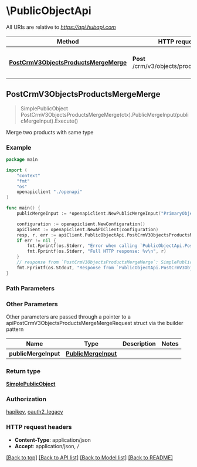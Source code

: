 # \PublicObjectApi

All URIs are relative to *https://api.hubapi.com*

Method | HTTP request | Description
------------- | ------------- | -------------
[**PostCrmV3ObjectsProductsMergeMerge**](PublicObjectApi.md#PostCrmV3ObjectsProductsMergeMerge) | **Post** /crm/v3/objects/products/merge | Merge two products with same type



## PostCrmV3ObjectsProductsMergeMerge

> SimplePublicObject PostCrmV3ObjectsProductsMergeMerge(ctx).PublicMergeInput(publicMergeInput).Execute()

Merge two products with same type

### Example

```go
package main

import (
    "context"
    "fmt"
    "os"
    openapiclient "./openapi"
)

func main() {
    publicMergeInput := *openapiclient.NewPublicMergeInput("PrimaryObjectId_example", "ObjectIdToMerge_example") // PublicMergeInput | 

    configuration := openapiclient.NewConfiguration()
    apiClient := openapiclient.NewAPIClient(configuration)
    resp, r, err := apiClient.PublicObjectApi.PostCrmV3ObjectsProductsMergeMerge(context.Background()).PublicMergeInput(publicMergeInput).Execute()
    if err != nil {
        fmt.Fprintf(os.Stderr, "Error when calling `PublicObjectApi.PostCrmV3ObjectsProductsMergeMerge``: %v\n", err)
        fmt.Fprintf(os.Stderr, "Full HTTP response: %v\n", r)
    }
    // response from `PostCrmV3ObjectsProductsMergeMerge`: SimplePublicObject
    fmt.Fprintf(os.Stdout, "Response from `PublicObjectApi.PostCrmV3ObjectsProductsMergeMerge`: %v\n", resp)
}
```

### Path Parameters



### Other Parameters

Other parameters are passed through a pointer to a apiPostCrmV3ObjectsProductsMergeMergeRequest struct via the builder pattern


Name | Type | Description  | Notes
------------- | ------------- | ------------- | -------------
 **publicMergeInput** | [**PublicMergeInput**](PublicMergeInput.md) |  | 

### Return type

[**SimplePublicObject**](SimplePublicObject.md)

### Authorization

[hapikey](../README.md#hapikey), [oauth2_legacy](../README.md#oauth2_legacy)

### HTTP request headers

- **Content-Type**: application/json
- **Accept**: application/json, */*

[[Back to top]](#) [[Back to API list]](../README.md#documentation-for-api-endpoints)
[[Back to Model list]](../README.md#documentation-for-models)
[[Back to README]](../README.md)


